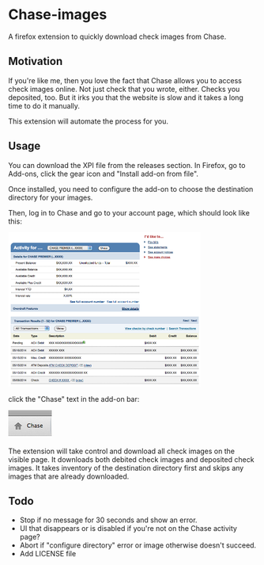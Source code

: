 **Chase-images**
================
A firefox extension to quickly download check images from Chase.

**Motivation**
--------------
If you're like me, then you love the fact that Chase allows you to access check images online.  Not just check that you wrote, either.
Checks you deposited, too.  But it irks you that the website is slow and it takes a long time to do it manually.

This extension will automate the process for you.

**Usage**
---------
You can download the XPI file from the releases section.  In Firefox, go to Add-ons, click the gear icon and "Install add-on from file".

Once installed, you need to configure the add-on to choose the destination directory for your images.

Then, log in to Chase and go to your account page, which should look like this:

![Chase account screenshot](https://raw.githubusercontent.com/abjennings/chase-images/master/images/screenshot.png)

click the "Chase" text in the add-on bar:

![Add-on bar screenshot](https://raw.githubusercontent.com/abjennings/chase-images/master/images/button.png)

The extension will take control and download all check images on the visible page.  It downloads both debited check images and deposited check images.  It takes inventory of the destination directory first and skips any images that are already downloaded.

**Todo**
--------
 - Stop if no message for 30 seconds and show an error.
 - UI that disappears or is disabled if you're not on the Chase activity page?
 - Abort if "configure directory" error or image otherwise doesn't succeed.
 - Add LICENSE file
